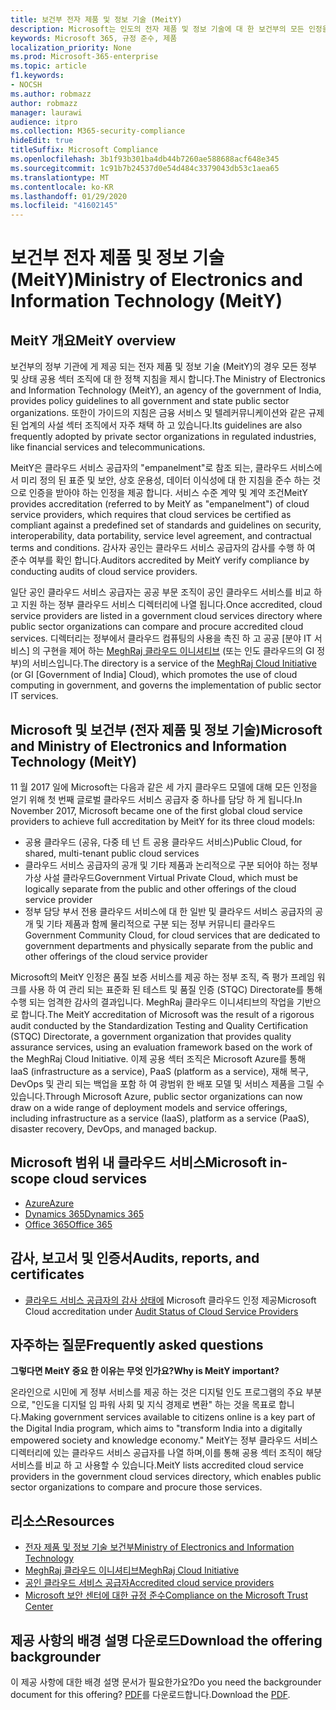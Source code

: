 ```yaml
---
title: 보건부 전자 제품 및 정보 기술 (MeitY)
description: Microsoft는 인도의 전자 제품 및 정보 기술에 대 한 보건부의 모든 인정을 받습니다.
keywords: Microsoft 365, 규정 준수, 제품
localization_priority: None
ms.prod: Microsoft-365-enterprise
ms.topic: article
f1.keywords:
- NOCSH
ms.author: robmazz
author: robmazz
manager: laurawi
audience: itpro
ms.collection: M365-security-compliance
hideEdit: true
titleSuffix: Microsoft Compliance
ms.openlocfilehash: 3b1f93b301ba4db44b7260ae588688acf648e345
ms.sourcegitcommit: 1c91b7b24537d0e54d484c3379043db53c1aea65
ms.translationtype: MT
ms.contentlocale: ko-KR
ms.lasthandoff: 01/29/2020
ms.locfileid: "41602145"
---
```

# <a name="ministry-of-electronics-and-information-technology-meity"></a><span data-ttu-id="e95d1-104">보건부 전자 제품 및 정보 기술 (MeitY)</span><span class="sxs-lookup"><span data-stu-id="e95d1-104">Ministry of Electronics and Information Technology (MeitY)</span></span>

## <a name="meity-overview"></a><span data-ttu-id="e95d1-105">MeitY 개요</span><span class="sxs-lookup"><span data-stu-id="e95d1-105">MeitY overview</span></span>

<span data-ttu-id="e95d1-106">보건부의 정부 기관에 게 제공 되는 전자 제품 및 정보 기술 (MeitY)의 경우 모든 정부 및 상태 공용 섹터 조직에 대 한 정책 지침을 제시 합니다.</span><span class="sxs-lookup"><span data-stu-id="e95d1-106">The Ministry of Electronics and Information Technology (MeitY), an agency of the government of India, provides policy guidelines to all government and state public sector organizations.</span></span> <span data-ttu-id="e95d1-107">또한이 가이드의 지침은 금융 서비스 및 텔레커뮤니케이션와 같은 규제 된 업계의 사설 섹터 조직에서 자주 채택 하 고 있습니다.</span><span class="sxs-lookup"><span data-stu-id="e95d1-107">Its guidelines are also frequently adopted by private sector organizations in regulated industries, like financial services and telecommunications.</span></span>

<span data-ttu-id="e95d1-108">MeitY은 클라우드 서비스 공급자의 "empanelment"로 참조 되는, 클라우드 서비스에서 미리 정의 된 표준 및 보안, 상호 운용성, 데이터 이식성에 대 한 지침을 준수 하는 것으로 인증을 받아야 하는 인정을 제공 합니다. 서비스 수준 계약 및 계약 조건</span><span class="sxs-lookup"><span data-stu-id="e95d1-108">MeitY provides accreditation (referred to by MeitY as "empanelment") of cloud service providers, which requires that cloud services be certified as compliant against a predefined set of standards and guidelines on security, interoperability, data portability, service level agreement, and contractual terms and conditions.</span></span> <span data-ttu-id="e95d1-109">감사자 공인는 클라우드 서비스 공급자의 감사를 수행 하 여 준수 여부를 확인 합니다.</span><span class="sxs-lookup"><span data-stu-id="e95d1-109">Auditors accredited by MeitY verify compliance by conducting audits of cloud service providers.</span></span>

<span data-ttu-id="e95d1-110">일단 공인 클라우드 서비스 공급자는 공공 부문 조직이 공인 클라우드 서비스를 비교 하 고 지원 하는 정부 클라우드 서비스 디렉터리에 나열 됩니다.</span><span class="sxs-lookup"><span data-stu-id="e95d1-110">Once accredited, cloud service providers are listed in a government cloud services directory where public sector organizations can compare and procure accredited cloud services.</span></span> <span data-ttu-id="e95d1-111">디렉터리는 정부에서 클라우드 컴퓨팅의 사용을 촉진 하 고 공공 \[분야 IT 서비스\] 의 구현을 제어 하는 [MeghRaj 클라우드 이니셔티브](https://meity.gov.in/content/gi-cloud-meghraj) (또는 인도 클라우드의 GI 정부)의 서비스입니다.</span><span class="sxs-lookup"><span data-stu-id="e95d1-111">The directory is a service of the [MeghRaj Cloud Initiative](https://meity.gov.in/content/gi-cloud-meghraj) (or GI \[Government of India\] Cloud), which promotes the use of cloud computing in government, and governs the implementation of public sector IT services.</span></span>

## <a name="microsoft-and-ministry-of-electronics-and-information-technology-meity"></a><span data-ttu-id="e95d1-112">Microsoft 및 보건부 (전자 제품 및 정보 기술)</span><span class="sxs-lookup"><span data-stu-id="e95d1-112">Microsoft and Ministry of Electronics and Information Technology (MeitY)</span></span>

<span data-ttu-id="e95d1-113">11 월 2017 일에 Microsoft는 다음과 같은 세 가지 클라우드 모델에 대해 모든 인정을 얻기 위해 첫 번째 글로벌 클라우드 서비스 공급자 중 하나를 담당 하 게 됩니다.</span><span class="sxs-lookup"><span data-stu-id="e95d1-113">In November 2017, Microsoft became one of the first global cloud service providers to achieve full accreditation by MeitY for its three cloud models:</span></span>

- <span data-ttu-id="e95d1-114">공용 클라우드 (공유, 다중 테 넌 트 공용 클라우드 서비스)</span><span class="sxs-lookup"><span data-stu-id="e95d1-114">Public Cloud, for shared, multi-tenant public cloud services</span></span>
- <span data-ttu-id="e95d1-115">클라우드 서비스 공급자의 공개 및 기타 제품과 논리적으로 구분 되어야 하는 정부 가상 사설 클라우드</span><span class="sxs-lookup"><span data-stu-id="e95d1-115">Government Virtual Private Cloud, which must be logically separate from the public and other offerings of the cloud service provider</span></span>
- <span data-ttu-id="e95d1-116">정부 담당 부서 전용 클라우드 서비스에 대 한 일반 및 클라우드 서비스 공급자의 공개 및 기타 제품과 함께 물리적으로 구분 되는 정부 커뮤니티 클라우드</span><span class="sxs-lookup"><span data-stu-id="e95d1-116">Government Community Cloud, for cloud services that are dedicated to government departments and physically separate from the public and other offerings of the cloud service provider</span></span>

<span data-ttu-id="e95d1-117">Microsoft의 MeitY 인정은 품질 보증 서비스를 제공 하는 정부 조직, 즉 평가 프레임 워크를 사용 하 여 관리 되는 표준화 된 테스트 및 품질 인증 (STQC) Directorate를 통해 수행 되는 엄격한 감사의 결과입니다. MeghRaj 클라우드 이니셔티브의 작업을 기반으로 합니다.</span><span class="sxs-lookup"><span data-stu-id="e95d1-117">The MeitY accreditation of Microsoft was the result of a rigorous audit conducted by the Standardization Testing and Quality Certification (STQC) Directorate, a government organization that provides quality assurance services, using an evaluation framework based on the work of the MeghRaj Cloud Initiative.</span></span> <span data-ttu-id="e95d1-118">이제 공용 섹터 조직은 Microsoft Azure를 통해 IaaS (infrastructure as a service), PaaS (platform as a service), 재해 복구, DevOps 및 관리 되는 백업을 포함 하 여 광범위 한 배포 모델 및 서비스 제품을 그릴 수 있습니다.</span><span class="sxs-lookup"><span data-stu-id="e95d1-118">Through Microsoft Azure, public sector organizations can now draw on a wide range of deployment models and service offerings, including infrastructure as a service (IaaS), platform as a service (PaaS), disaster recovery, DevOps, and managed backup.</span></span>

## <a name="microsoft-in-scope-cloud-services"></a><span data-ttu-id="e95d1-119">Microsoft 범위 내 클라우드 서비스</span><span class="sxs-lookup"><span data-stu-id="e95d1-119">Microsoft in-scope cloud services</span></span>

- [<span data-ttu-id="e95d1-120">Azure</span><span class="sxs-lookup"><span data-stu-id="e95d1-120">Azure</span></span>](https://aka.ms/AzureCompliance)
- [<span data-ttu-id="e95d1-121">Dynamics 365</span><span class="sxs-lookup"><span data-stu-id="e95d1-121">Dynamics 365</span></span>](https://download.microsoft.com/download/E/1/9/E1977163-7A86-4812-AC18-C03ADC958AAF/Microsoft_Dynamics_365_Cloud_Service_Compliance_Datasheet.pdf)
- [<span data-ttu-id="e95d1-122">Office 365</span><span class="sxs-lookup"><span data-stu-id="e95d1-122">Office 365</span></span>](https://aka.ms/Office365ComplianceOfferings)

## <a name="audits-reports-and-certificates"></a><span data-ttu-id="e95d1-123">감사, 보고서 및 인증서</span><span class="sxs-lookup"><span data-stu-id="e95d1-123">Audits, reports, and certificates</span></span>

- <span data-ttu-id="e95d1-124">[클라우드 서비스 공급자의 감사 상태에](https://meity.gov.in/content/gi-cloud-meghraj) Microsoft 클라우드 인정 제공</span><span class="sxs-lookup"><span data-stu-id="e95d1-124">Microsoft Cloud accreditation under [Audit Status of Cloud Service Providers](https://meity.gov.in/content/gi-cloud-meghraj)</span></span>

## <a name="frequently-asked-questions"></a><span data-ttu-id="e95d1-125">자주하는 질문</span><span class="sxs-lookup"><span data-stu-id="e95d1-125">Frequently asked questions</span></span>

<span data-ttu-id="e95d1-126">**그렇다면 MeitY 중요 한 이유는 무엇 인가요?**</span><span class="sxs-lookup"><span data-stu-id="e95d1-126">**Why is MeitY important?**</span></span>

<span data-ttu-id="e95d1-127">온라인으로 시민에 게 정부 서비스를 제공 하는 것은 디지털 인도 프로그램의 주요 부분으로, "인도을 디지털 임 파워 사회 및 지식 경제로 변환" 하는 것을 목표로 합니다.</span><span class="sxs-lookup"><span data-stu-id="e95d1-127">Making government services available to citizens online is a key part of the Digital India program, which aims to "transform India into a digitally empowered society and knowledge economy."</span></span> <span data-ttu-id="e95d1-128">MeitY는 정부 클라우드 서비스 디렉터리에 있는 클라우드 서비스 공급자를 나열 하며,이를 통해 공용 섹터 조직이 해당 서비스를 비교 하 고 사용할 수 있습니다.</span><span class="sxs-lookup"><span data-stu-id="e95d1-128">MeitY lists accredited cloud service providers in the government cloud services directory, which enables public sector organizations to compare and procure those services.</span></span>

## <a name="resources"></a><span data-ttu-id="e95d1-129">리소스</span><span class="sxs-lookup"><span data-stu-id="e95d1-129">Resources</span></span>

- [<span data-ttu-id="e95d1-130">전자 제품 및 정보 기술 보건부</span><span class="sxs-lookup"><span data-stu-id="e95d1-130">Ministry of Electronics and Information Technology</span></span>](https://meity.gov.in/)
- [<span data-ttu-id="e95d1-131">MeghRaj 클라우드 이니셔티브</span><span class="sxs-lookup"><span data-stu-id="e95d1-131">MeghRaj Cloud Initiative</span></span>](https://meity.gov.in/content/gi-cloud-meghraj)
- [<span data-ttu-id="e95d1-132">공인 클라우드 서비스 공급자</span><span class="sxs-lookup"><span data-stu-id="e95d1-132">Accredited cloud service providers</span></span>](https://meity.gov.in/content/gi-cloud-meghraj)
- [<span data-ttu-id="e95d1-133">Microsoft 보안 센터에 대한 규정 준수</span><span class="sxs-lookup"><span data-stu-id="e95d1-133">Compliance on the Microsoft Trust Center</span></span>](https://www.microsoft.com/trust-center/compliance/compliance-overview)

## <a name="download-the-offering-backgrounder"></a><span data-ttu-id="e95d1-134">제공 사항의 배경 설명 다운로드</span><span class="sxs-lookup"><span data-stu-id="e95d1-134">Download the offering backgrounder</span></span>

<span data-ttu-id="e95d1-135">이 제공 사항에 대한 배경 설명 문서가 필요한가요?</span><span class="sxs-lookup"><span data-stu-id="e95d1-135">Do you need the backgrounder document for this offering?</span></span> <span data-ttu-id="e95d1-136">[PDF](https://download.microsoft.com/download/E/8/B/E8B5BC95-2B66-4759-8BBE-31D2F641B3FD/MeitY-Compliance.pdf)를 다운로드합니다.</span><span class="sxs-lookup"><span data-stu-id="e95d1-136">Download the [PDF](https://download.microsoft.com/download/E/8/B/E8B5BC95-2B66-4759-8BBE-31D2F641B3FD/MeitY-Compliance.pdf).</span></span>
